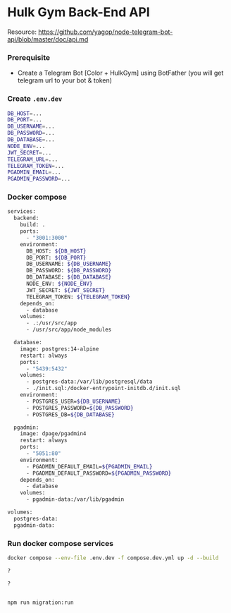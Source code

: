# Hulk Gym Back-End API

Resource: https://github.com/yagop/node-telegram-bot-api/blob/master/doc/api.md

### Prerequisite

- Create a Telegram Bot [Color + HulkGym] using BotFather (you will get telegram url to your bot & token)

### Create `.env.dev`

```bash
DB_HOST=...
DB_PORT=...
DB_USERNAME=...
DB_PASSWORD=...
DB_DATABASE=...
NODE_ENV=...
JWT_SECRET=...
TELEGRAM_URL=...
TELEGRAM_TOKEN=...
PGADMIN_EMAIL=...
PGADMIN_PASSWORD=...
```

### Docker compose

```bash
services:
  backend:
    build: .
    ports:
      - "3001:3000"
    environment:
      DB_HOST: ${DB_HOST}
      DB_PORT: ${DB_PORT}
      DB_USERNAME: ${DB_USERNAME}
      DB_PASSWORD: ${DB_PASSWORD}
      DB_DATABASE: ${DB_DATABASE}
      NODE_ENV: ${NODE_ENV}
      JWT_SECRET: ${JWT_SECRET}
      TELEGRAM_TOKEN: ${TELEGRAM_TOKEN}
    depends_on:
      - database
    volumes:
      - .:/usr/src/app
      - /usr/src/app/node_modules

  database:
    image: postgres:14-alpine
    restart: always
    ports:
      - "5439:5432"
    volumes:
      - postgres-data:/var/lib/postgresql/data
      - ./init.sql:/docker-entrypoint-initdb.d/init.sql
    environment:
      - POSTGRES_USER=${DB_USERNAME}
      - POSTGRES_PASSWORD=${DB_PASSWORD}
      - POSTGRES_DB=${DB_DATABASE}

  pgadmin:
    image: dpage/pgadmin4
    restart: always
    ports:
      - "5051:80"
    environment:
      - PGADMIN_DEFAULT_EMAIL=${PGADMIN_EMAIL}
      - PGADMIN_DEFAULT_PASSWORD=${PGADMIN_PASSWORD}
    depends_on:
      - database
    volumes:
      - pgadmin-data:/var/lib/pgadmin

volumes:
  postgres-data:
  pgadmin-data:

```

### Run docker compose services

```bash
docker compose --env-file .env.dev -f compose.dev.yml up -d --build

?

?


npm run migration:run
```
